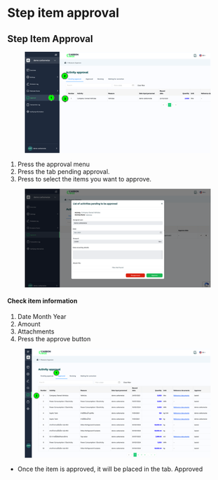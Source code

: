 # Step item approval

## Step Item Approval

<figure><img src="../../.gitbook/assets/image (2).png" alt=""><figcaption></figcaption></figure>

1. Press the approval menu
2. Press the tab pending approval.
3. Press to select the items you want to approve.



<figure><img src="../../.gitbook/assets/image (1) (1).png" alt=""><figcaption></figcaption></figure>

#### Check item information

1. Date Month Year
2. ﻿﻿﻿Amount
3. ﻿﻿﻿Attachments
4. ﻿﻿﻿Press the approve button



<figure><img src="../../.gitbook/assets/image (64).png" alt=""><figcaption></figcaption></figure>

* Once the item is approved, it will be placed in the tab. Approved
